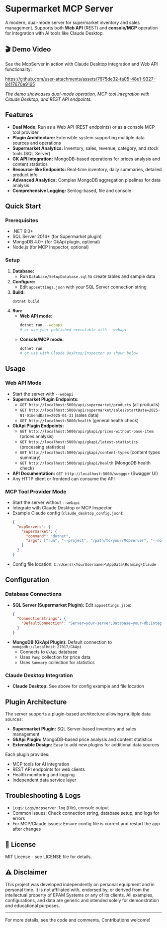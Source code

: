 # Supermarket MCP Server

A modern, dual-mode server for supermarket inventory and sales management. Supports both **Web API** (REST) and **console/MCP** operation for integration with AI tools like Claude Desktop.

## 🎬 Demo Video

See the McpServer in action with Claude Desktop integration and Web API functionality:

https://github.com/user-attachments/assets/7675de32-fa05-48e1-9327-8417670e9165

_The demo showcases dual-mode operation, MCP tool integration with Claude Desktop, and REST API endpoints._

## Features

- **Dual Mode:** Run as a Web API (REST endpoints) or as a console MCP tool provider
- **Plugin Architecture:** Extensible system supporting multiple data sources and operations
- **Supermarket Analytics:** Inventory, sales, revenue, category, and stock tools (SQL Server)
- **GK API Integration:** MongoDB-based operations for prices analysis and content statistics
- **Resource-like Endpoints:** Real-time inventory, daily summaries, detailed product info
- **Advanced Analytics:** Complex MongoDB aggregation pipelines for data analysis
- **Comprehensive Logging:** Serilog-based, file and console

## Quick Start

### Prerequisites

- .NET 9.0+
- SQL Server 2014+ (for Supermarket plugin)
- MongoDB 4.0+ (for GkApi plugin, optional)
- Node.js (for MCP Inspector, optional)

### Setup

1. **Database:**
   - Run `Database/SetupDatabase.sql` to create tables and sample data
2. **Configure:**
   - Edit `appsettings.json` with your SQL Server connection string
3. **Build:**
   ```bash
   dotnet build
   ```
4. **Run:**
   - **Web API mode:**
     ```bash
     dotnet run --webapi
     # or use your published executable with --webapi
     ```
   - **Console/MCP mode:**
     ```bash
     dotnet run
     # or use with Claude Desktop/Inspector as shown below
     ```

## Usage

### Web API Mode

- Start the server with `--webapi`
- **Supermarket Plugin Endpoints:**
  - `GET http://localhost:5000/api/supermarket/products` (all products)
  - `GET http://localhost:5000/api/supermarket/sales?startDate=2025-01-01&endDate=2025-01-31` (sales data)
  - `GET http://localhost:5000/health` (general health check)
- **GkApi Plugin Endpoints:**
  - `GET http://localhost:5000/api/gkapi/prices-without-base-item` (prices analysis)
  - `GET http://localhost:5000/api/gkapi/latest-statistics` (processing statistics)
  - `GET http://localhost:5000/api/gkapi/content-types` (content types summary)
  - `GET http://localhost:5000/api/gkapi/health` (MongoDB health check)
- **API Documentation:** `GET http://localhost:5000/swagger` (Swagger UI)
- Any HTTP client or frontend can consume the API

### MCP Tool Provider Mode

- Start the server without `--webapi`
- Integrate with Claude Desktop or MCP Inspector
- Example Claude config (`claude_desktop_config.json`):
  ```json
  {
    "mcpServers": {
      "supermarket": {
        "command": "dotnet",
        "args": ["run", "--project", "/path/to/your/McpServer", "--no-build"]
      }
    }
  }
  ```
- Config file location: `C:\Users\<YourUsername>\AppData\Roaming\Claude`

## Configuration

### Database Connections

- **SQL Server (Supermarket Plugin):** Edit `appsettings.json`:
  ```json
  {
    "ConnectionStrings": {
      "DefaultConnection": "Server=your-server;Database=your-db;Integrated Security=true;TrustServerCertificate=true;"
    }
  }
  ```
- **MongoDB (GkApi Plugin):** Default connection to `mongodb://localhost:27017/GkApi`
  - Connects to `GkApi` database
  - Uses `Pump` collection for price data
  - Uses `Summary` collection for statistics

### Claude Desktop Integration

- **Claude Desktop:** See above for config example and file location

## Plugin Architecture

The server supports a plugin-based architecture allowing multiple data sources:

- **Supermarket Plugin:** SQL Server-based inventory and sales management
- **GkApi Plugin:** MongoDB-based price analysis and content statistics
- **Extensible Design:** Easy to add new plugins for additional data sources

Each plugin provides:

- MCP tools for AI integration
- REST API endpoints for web clients
- Health monitoring and logging
- Independent data service layer

## Troubleshooting & Logs

- Logs: `Logs/mcpserver.log` (file), console output
- Common issues: Check connection string, database setup, and logs for errors
- For MCP/Claude issues: Ensure config file is correct and restart the app after changes

## 📄 License

MIT License - see LICENSE file for details.

## ⚠️ Disclaimer

This project was developed independently on personal equipment and in personal time.
It is not affiliated with, endorsed by, or derived from the intellectual property of EPAM Systems or any of its clients.
All examples, configurations, and data are generic and intended solely for demonstration and educational purposes.

---

For more details, see the code and comments. Contributions welcome!
